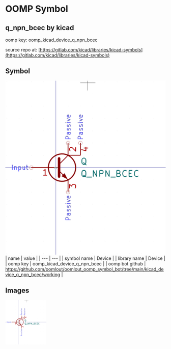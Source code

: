 # OOMP Symbol  
## q_npn_bcec  by kicad  
  
oomp key: oomp_kicad_device_q_npn_bcec  
  
source repo at: [https://gitlab.com/kicad/libraries/kicad-symbols](https://gitlab.com/kicad/libraries/kicad-symbols)  
## Symbol  
  
[![working.png](working_600.png)](working.png)  
| name | value | 
| --- | --- | 
| symbol name | Device | 
| library name | Device | 
| oomp key | oomp_kicad_device_q_npn_bcec | 
| oomp bot github | https://github.com/oomlout/oomlout_oomp_symbol_bot/tree/main/kicad_device_q_npn_bcec/working | 
## Images  
  
[![working.png](working_140.png)](working.png)  
